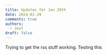 ```yaml
---
title: Updates for Jan 29th
date: 2024-01-29
comments: true
authors:
  - zeul
draft: false
---
```


Trying to get the rss stuff working. Testing this